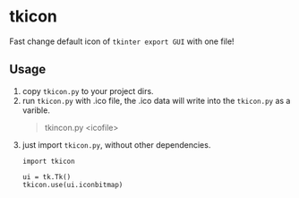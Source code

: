 # tkicon
Fast change default icon of `tkinter export GUI` with one file!

## Usage
1. copy `tkicon.py` to your project dirs.
2. run `tkicon.py` with .ico file, the .ico data will write into the `tkicon.py` as a varible.
    > tkincon.py \<icofile\>
3. just import `tkicon.py`, without other dependencies.
    ```
    import tkicon
    
    ui = tk.Tk()
    tkicon.use(ui.iconbitmap)
    ```
